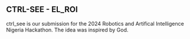 ## CTRL-SEE - EL_ROI

ctrl_see is our submission for the 2024 Robotics and Artifical Intelligence Nigeria Hackathon. The idea was inspired by God.
